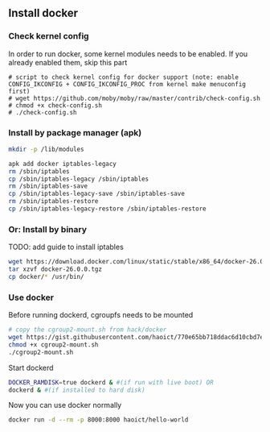 ## Install docker

### Check kernel config
In order to run docker, some kernel modules needs to be enabled. If you already enabled them, skip this part
```
# script to check kernel config for docker support (note: enable CONFIG_IKCONFIG + CONFIG_IKCONFIG_PROC from kernel make menuconfig first)
# wget https://github.com/moby/moby/raw/master/contrib/check-config.sh
# chmod +x check-config.sh
# ./check-config.sh
```

### Install by package manager (apk)
```bash
mkdir -p /lib/modules

apk add docker iptables-legacy
rm /sbin/iptables
cp /sbin/iptables-legacy /sbin/iptables
rm /sbin/iptables-save
cp /sbin/iptables-legacy-save /sbin/iptables-save
rm /sbin/iptables-restore
cp /sbin/iptables-legacy-restore /sbin/iptables-restore
```

### Or: Install by binary
TODO: add guide to install iptables 
```bash
wget https://download.docker.com/linux/static/stable/x86_64/docker-26.0.0.tgz
tar xzvf docker-26.0.0.tgz
cp docker/* /usr/bin/
```

### Use docker
Before running dockerd, cgroupfs needs to be mounted
```bash
# copy the cgroup2-mount.sh from hack/docker
wget https://gist.githubusercontent.com/haoict/770e65bb718ddac6d10cbd7e0d39fcf7/raw/7d40ced18bb202cf82f25765547581224c5d609d/cgroup2-mount.sh
chmod +x cgroup2-mount.sh
./cgroup2-mount.sh
```

Start dockerd
```bash
DOCKER_RAMDISK=true dockerd & #(if run with live boot) OR
dockerd & #(if installed to hard disk)
```

Now you can use docker normally
```bash
docker run -d --rm -p 8000:8000 haoict/hello-world
```